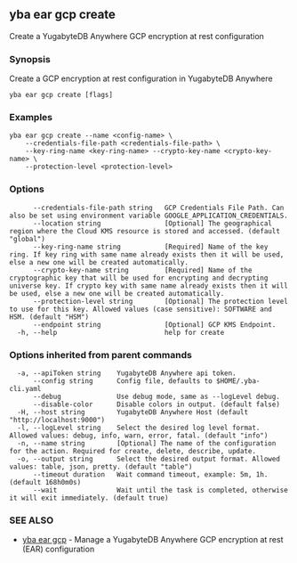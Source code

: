 ## yba ear gcp create

Create a YugabyteDB Anywhere GCP encryption at rest configuration

### Synopsis

Create a GCP encryption at rest configuration in YugabyteDB Anywhere

```
yba ear gcp create [flags]
```

### Examples

```
yba ear gcp create --name <config-name> \
	--credentials-file-path <credentials-file-path> \
	--key-ring-name <key-ring-name> --crypto-key-name <crypto-key-name> \
	--protection-level <protection-level>
```

### Options

```
      --credentials-file-path string   GCP Credentials File Path. Can also be set using environment variable GOOGLE_APPLICATION_CREDENTIALS.
      --location string                [Optional] The geographical region where the Cloud KMS resource is stored and accessed. (default "global")
      --key-ring-name string           [Required] Name of the key ring. If key ring with same name already exists then it will be used, else a new one will be created automatically.
      --crypto-key-name string         [Required] Name of the cryptographic key that will be used for encrypting and decrypting universe key. If crypto key with same name already exists then it will be used, else a new one will be created automatically.
      --protection-level string        [Optional] The protection level to use for this key. Allowed values (case sensitive): SOFTWARE and HSM. (default "HSM")
      --endpoint string                [Optional] GCP KMS Endpoint.
  -h, --help                           help for create
```

### Options inherited from parent commands

```
  -a, --apiToken string    YugabyteDB Anywhere api token.
      --config string      Config file, defaults to $HOME/.yba-cli.yaml
      --debug              Use debug mode, same as --logLevel debug.
      --disable-color      Disable colors in output. (default false)
  -H, --host string        YugabyteDB Anywhere Host (default "http://localhost:9000")
  -l, --logLevel string    Select the desired log level format. Allowed values: debug, info, warn, error, fatal. (default "info")
  -n, --name string        [Optional] The name of the configuration for the action. Required for create, delete, describe, update.
  -o, --output string      Select the desired output format. Allowed values: table, json, pretty. (default "table")
      --timeout duration   Wait command timeout, example: 5m, 1h. (default 168h0m0s)
      --wait               Wait until the task is completed, otherwise it will exit immediately. (default true)
```

### SEE ALSO

* [yba ear gcp](yba_ear_gcp.md)	 - Manage a YugabyteDB Anywhere GCP encryption at rest (EAR) configuration

